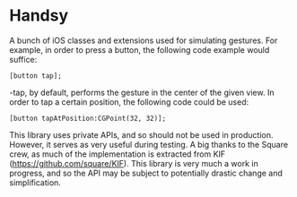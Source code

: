 Handsy
======

A bunch of iOS classes and extensions used for simulating gestures.
For example, in order to press a button, the following code example would suffice:

    [button tap];

-tap, by default, performs the gesture in the center of the given view.
In order to tap a certain position, the following code could be used:

    [button tapAtPosition:CGPoint(32, 32)];

This library uses private APIs, and so should not be used in production. However, it serves as very useful during testing.
A big thanks to the Square crew, as much of the implementation is extracted from KIF (https://github.com/square/KIF).
This library is very much a work in progress, and so the API may be subject to potentially drastic change and simplification.
